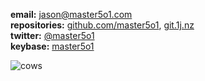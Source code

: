 **email:** jason@master5o1.com  
**repositories:** [github.com/master5o1](https://github.com/master5o1), [git.1j.nz](https://git.1j.nz)  
**twitter:** [@master5o1](https://twitter.com/master5o1)  
**keybase:** [master5o1](https://keybase.io/master5o1)  

![cows](/images/cows.jpg)
